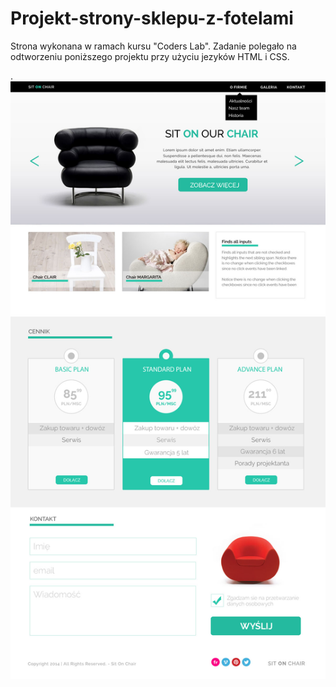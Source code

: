 # Projekt-strony-sklepu-z-fotelami
Strona wykonana w ramach kursu "Coders Lab". Zadanie polegało na odtworzeniu poniższego projektu przy użyciu jezyków HTML i CSS.

.
![alt tag](https://github.com/agzaim/Projekt-strony-sklepu-z-fotelami/blob/master/warsztat1.jpg)
